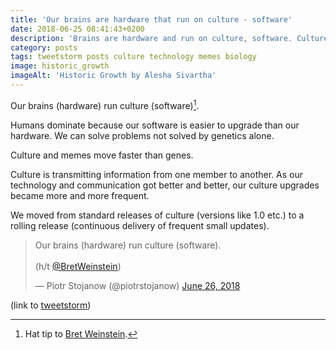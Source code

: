 ```yaml
---
title: 'Our brains are hardware that run on culture - software'
date: 2018-06-25 08:41:43+0200
description: 'Brains are hardware and run on culture, software. Culture transmits information and upgrades us.  With the improvement of technology, upgrades became more frequent. Culture is no longer a standard release, but a rolling release.'
category: posts
tags: tweetstorm posts culture technology memes biology
image: historic_growth
imageAlt: 'Historic Growth by Alesha Sivartha'
---
```


Our brains (hardware) run culture (software)[^1].

Humans dominate because our software is easier to upgrade than our hardware. We can solve problems not solved by genetics alone.

Culture and memes move faster than genes.

Culture is transmitting information from one member to another. As our technology and communication got better and better, our culture upgrades became more and more frequent.

We moved from standard releases of culture (versions like 1.0 etc.) to a rolling release (continuous delivery of frequent small updates).

<blockquote class="twitter-tweet tw-align-center" data-lang="en"><p lang="en" dir="ltr">Our brains (hardware) run culture (software).<br><br>(h/t <a href="https://twitter.com/BretWeinstein?ref_src=twsrc%5Etfw" target="_blank">@BretWeinstein</a>)</p>&mdash; Piotr Stojanow (@piotrstojanow) <a href="https://twitter.com/piotrstojanow/status/1011499621938618368?ref_src=twsrc%5Etfw">June 26, 2018</a></blockquote>
<script async src="https://platform.twitter.com/widgets.js" charset="utf-8"></script>

(link to [tweetstorm](https://twitter.com/piotrstojanow/status/1011499621938618368))

[^1]: Hat tip to [Bret Weinstein](https://twitter.com/BretWeinstein).
